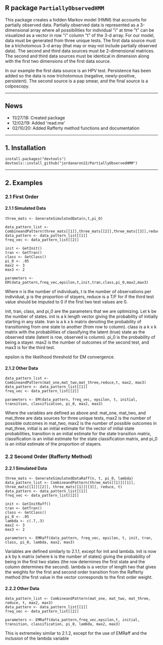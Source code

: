 ## R package `PartiallyObservedHMM`

This package creates a hidden Markov model (HMM) that accounts for partially observed data.  Partially observed data is represented as a 3-dimensional array where all possibilities for individual "i" at time "t" can be visualized as a vector in row "i" column "t" of the 3-d array.  For our model, data must be generated from three unique tests.  The first data source must be a trichotomous 3-d array (that may or may not include partially observed data).  The second and third data sources must be 2-dimensional matrices. The second and third data sources must be identical in dimension along with the first two dimensions of the first data source.  

In our example the first data source is an HPV test.  Persistence has been added so the data is now trichotomous (negative, newly-positive, persistent).  The second source is a pap smear, and the final source is a colposcopy.  

-----
## News

- 11/27/18: Created package
- 12/02/19: Added 'read.me'
- 02/10/20: Added Rafferty method functions and documentation 

-----

## 1\. Installation 

```{r}
install.packages("devtools")
devtools::install_github("jordanaron22/PartiallyObservedHMM")
```
-----

## 2\. Examples 

### 2.1 First Order 

#### 2.1.1 Simulated Data 

```{r}
three_mats <- GenerateSimulatedData(n,t,pi_0)

data_pattern_list <- CombineandPattern(three_mats[[1]],three_mats[[2]],three_mats[[3]],reduce,t)
data_pattern <- data_pattern_list[[1]]
freq_vec <- data_pattern_list[[2]]

init <- GetInit()
tran <- GetTran()
class <- GetClass()
pi_0 <- .05
max2 <- 3
max3 <- 2

parameters <- EM(data_pattern,freq_vec,epsilon,t,init,tran,class,pi_0,max2,max3)
```

Where n is the number of individuals, t is the number of observations per individual, p is the proportion of stayers, reduce is a T/F for if the third test value should be imputed to 0 if the first two test values are 0.

init, tran, class, and pi_0 are the parameters that we are optimizing.  Let k be the number of states.  init is a k length vector giving the probability of initially starting in any state.  tran is a k x k matrix denoting the probability of transitioning from one state to another (from row to column).  class is a k x k matrix with the probabilities of classifying the latent (true) state as the observed state (latent is row, observed is column).  pi_0 is the probability of being a stayer.  max2 is the number of outcomes of the second test, and max3 is for the third test.

epsilon is the likelihood threshold for EM convergence. 

#### 2.1.2 Other Data 

```{r}
data_pattern_list <- CombineandPattern(mat_one,mat_two,mat_three,reduce,t, max2, max3)
data_pattern <- data_pattern_list[[1]]
freq_vec <- data_pattern_list[[2]]

parameters <- EM(data_pattern, freq_vec, epsilon, t, initial, transition, classification, pi_0, max2, max3)
```

Where the variables are defined as above and: mat_one, mat_two, and mat_three are data sources for three unique tests, max2 is the number of possible outcomes in mat_two, max2 is the number of possible outcomes in mat_three, initial is an initial estimate for the vector of initial state probabilities, transition is an initial estimate for the state transition matrix, classification is an initial estimate for the state classification matrix, and pi_0 is an initial estimate of the proportion of stayers. 

### 2.2 Second Order (Rafferty Method)

#### 2.2.1 Simulated Data

```{r}
three_mats <- GenerateSimulatedDataRaff(n, t, pi_0, lambda)
data_pattern_list <- CombineandPattern(three_mats[[1]][[1]], three_mats[[1]][[2]], three_mats[[1]][[3]], reduce, t)
data_pattern <- data_pattern_list[[1]]
freq_vec <- data_pattern_list[[2]]

init <- GetInitRaff()
tran <- GetTran()
class <- GetClass()
pi_0 <- .05
lambda <- c(.7,.3)
max2 <- 3
max3 <- 2

parameters <- EMRaff(data_pattern, freq_vec, epsilon, t, init, tran, class, pi_0, lambda, max2, max3)
```

Variables are defined similarly to 2.1.1, except for init and lambda.  init is now a k by k matrix (where k is the number of states) giving the probability of being in the first two states (the row determines the first state and the column determines the second).  lambda is a vector of length two that gives the weights for the first and second order transition from the Rafferty method (the first value in the vector corresponds to the first order weight.  

#### 2.2.2 Other Data

```{r}
data_pattern_list <- CombineandPattern(mat_one, mat_two, mat_three, reduce, t, max2, max3)
data_pattern <- data_pattern_list[[1]]
freq_vec <- data_pattern_list[[2]]

parameters <- EMRaff(data_pattern,freq_vec,epsilon,t, initial, transition, classification, pi_0, lambda, max2, max3)
```

This is extremeley similar to 2.1.2, except for the use of EMRaff and the inclusion of the lambda variable
